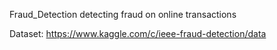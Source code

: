 Fraud_Detection
detecting fraud on online transactions

Dataset: https://www.kaggle.com/c/ieee-fraud-detection/data
